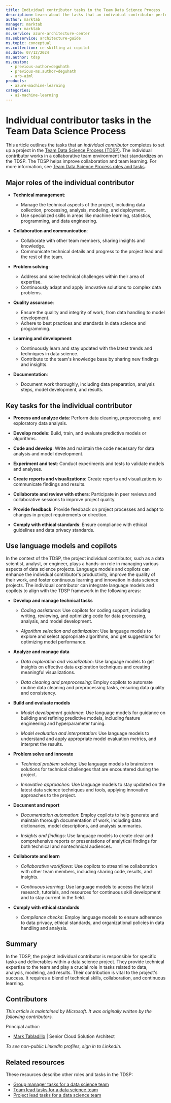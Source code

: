 ```yaml
---
title: Individual contributor tasks in the Team Data Science Process
description: Learn about the tasks that an individual contributor performs on a Team Data Science Process team, including how they can incorporate language models and copilots.
author: marktab
manager: marktab
editor: marktab
ms.service: azure-architecture-center
ms.subservice: architecture-guide
ms.topic: conceptual
ms.collection: ce-skilling-ai-copilot
ms.date: 07/12/2024
ms.author: tdsp
ms.custom:
  - previous-author=deguhath
  - previous-ms.author=deguhath
  - arb-aiml
products:
  - azure-machine-learning
categories:
  - ai-machine-learning
---
```


# Individual contributor tasks in the Team Data Science Process

This article outlines the tasks that an *individual contributor* completes to set up a project in the [Team Data Science Process (TDSP)](overview.yml). The individual contributor works in a collaborative team environment that standardizes on the TDSP. The TDSP helps improve collaboration and team learning. For more information, see [Team Data Science Process roles and tasks](roles-tasks.md).

## Major roles of the individual contributor

- **Technical management**:
    - Manage the technical aspects of the project, including data collection, processing, analysis, modeling, and deployment.
    - Use specialized skills in areas like machine learning, statistics, programming, and data engineering.

- **Collaboration and communication**:
    - Collaborate with other team members, sharing insights and knowledge.
    - Communicate technical details and progress to the project lead and the rest of the team.
- **Problem solving**:
    - Address and solve technical challenges within their area of expertise.
    - Continuously adapt and apply innovative solutions to complex data problems.
- **Quality assurance**:
    - Ensure the quality and integrity of work, from data handling to model development.
    - Adhere to best practices and standards in data science and programming.
- **Learning and development**:
    - Continuously learn and stay updated with the latest trends and techniques in data science.
    - Contribute to the team's knowledge base by sharing new findings and insights.
- **Documentation**:
    - Document work thoroughly, including data preparation, analysis steps, model development, and results.

## Key tasks for the individual contributor

- **Process and analyze data**: Perform data cleaning, preprocessing, and exploratory data analysis.

- **Develop models**: Build, train, and evaluate predictive models or algorithms.
- **Code and develop**: Write and maintain the code necessary for data analysis and model development.
- **Experiment and test**: Conduct experiments and tests to validate models and analyses.
- **Create reports and visualizations**: Create reports and visualizations to communicate findings and results.
- **Collaborate and review with others**: Participate in peer reviews and collaborative sessions to improve project quality.
- **Provide feedback**: Provide feedback on project processes and adapt to changes in project requirements or direction.
- **Comply with ethical standards**: Ensure compliance with ethical guidelines and data privacy standards.

## Use language models and copilots

In the context of the TDSP, the project individual contributor, such as a data scientist, analyst, or engineer, plays a hands-on role in managing various aspects of data science projects. Language models and copilots can enhance the individual contributor's productivity, improve the quality of their work, and foster continuous learning and innovation in data science projects. The individual contributor can integrate language models and copilots to align with the TDSP framework in the following areas:

- **Develop and manage technical tasks**

   - *Coding assistance*: Use copilots for coding support, including writing, reviewing, and optimizing code for data processing, analysis, and model development.

   - *Algorithm selection and optimization*: Use language models to explore and select appropriate algorithms, and get suggestions for optimizing model performance.

- **Analyze and manage data**

  - *Data exploration and visualization*: Use language models to get insights on effective data exploration techniques and creating meaningful visualizations.

  - *Data cleaning and preprocessing*: Employ copilots to automate routine data cleaning and preprocessing tasks, ensuring data quality and consistency.

- **Build and evaluate models**

  - *Model development guidance*: Use language models for guidance on building and refining predictive models, including feature engineering and hyperparameter tuning.

  - *Model evaluation and interpretation*: Use language models to understand and apply appropriate model evaluation metrics, and interpret the results.

- **Problem solve and innovate**

  - *Technical problem solving*: Use language models to brainstorm solutions for technical challenges that are encountered during the project.

  - *Innovative approaches*: Use language models to stay updated on the latest data science techniques and tools, applying innovative approaches to the project.

- **Document and report**

  - *Documentation automation*: Employ copilots to help generate and maintain thorough documentation of work, including data dictionaries, model descriptions, and analysis summaries.

  - *Insights and findings*: Use language models to create clear and comprehensive reports or presentations of analytical findings for both technical and nontechnical audiences.

- **Collaborate and learn**

  - *Collaborative workflows*: Use copilots to streamline collaboration with other team members, including sharing code, results, and insights.

  - *Continuous learning*: Use language models to access the latest research, tutorials, and resources for continuous skill development and to stay current in the field.

- **Comply with ethical standards**

  - *Compliance checks*: Employ language models to ensure adherence to data privacy, ethical standards, and organizational policies in data handling and analysis.

## Summary

In the TDSP, the project individual contributor is responsible for specific tasks and deliverables within a data science project. They provide technical expertise to the team and play a crucial role in tasks related to data, analysis, modeling, and results. Their contribution is vital to the project's success. It requires a blend of technical skills, collaboration, and continuous learning.

## Contributors

*This article is maintained by Microsoft. It was originally written by the following contributors.*

Principal author:

 - [Mark Tabladillo](https://www.linkedin.com/in/marktab) | Senior Cloud Solution Architect

*To see non-public LinkedIn profiles, sign in to LinkedIn.*

## Related resources

These resources describe other roles and tasks in the TDSP:

- [Group manager tasks for a data science team](group-manager-tasks.md)
- [Team lead tasks for a data science team](team-lead-tasks.md)
- [Project lead tasks for a data science team](project-lead-tasks.md)
